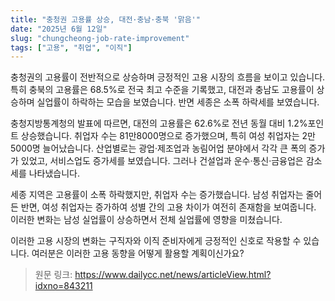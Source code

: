 ```yaml
---
title: "충청권 고용률 상승, 대전·충남·충북 '맑음'"
date: "2025년 6월 12일"
slug: "chungcheong-job-rate-improvement"
tags: ["고용", "취업", "이직"]
---
```


충청권의 고용률이 전반적으로 상승하며 긍정적인 고용 시장의 흐름을 보이고 있습니다. 특히 충북의 고용률은 68.5%로 전국 최고 수준을 기록했고, 대전과 충남도 고용률이 상승하며 실업률이 하락하는 모습을 보였습니다. 반면 세종은 소폭 하락세를 보였습니다.

충청지방통계청의 발표에 따르면, 대전의 고용률은 62.6%로 전년 동월 대비 1.2%포인트 상승했습니다. 취업자 수는 81만8000명으로 증가했으며, 특히 여성 취업자는 2만5000명 늘어났습니다. 산업별로는 광업·제조업과 농림어업 분야에서 각각 큰 폭의 증가가 있었고, 서비스업도 증가세를 보였습니다. 그러나 건설업과 운수·통신·금융업은 감소세를 나타냈습니다.

세종 지역은 고용률이 소폭 하락했지만, 취업자 수는 증가했습니다. 남성 취업자는 줄어든 반면, 여성 취업자는 증가하여 성별 간의 고용 차이가 여전히 존재함을 보여줍니다. 이러한 변화는 남성 실업률이 상승하면서 전체 실업률에 영향을 미쳤습니다.

이러한 고용 시장의 변화는 구직자와 이직 준비자에게 긍정적인 신호로 작용할 수 있습니다. 여러분은 이러한 고용 동향을 어떻게 활용할 계획이신가요?

> 원문 링크: https://www.dailycc.net/news/articleView.html?idxno=843211